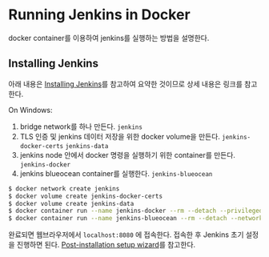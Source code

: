 # Running Jenkins in Docker

docker container를 이용하여 jenkins를 실행하는 방법을 설명한다.

## Installing Jenkins

아래 내용은 [Installing Jenkins](https://jenkins.io/doc/book/installing/#setup-wizard)를 참고하여 요약한 것이므로 상세 내용은 링크를 참고한다.

On Windows:

1. bridge network를 하나 만든다. `jenkins`
2. TLS 인증 및 jenkins 데이터 저장을 위한 docker volume을 만든다. `jenkins-docker-certs` `jenkins-data`
3. jenkins node 안에서 docker 명령을 실행하기 위한 container를 만든다. `jenkins-docker`
4. jenkins blueocean container를 실행한다. `jenkins-blueocean`

```sh
$ docker network create jenkins
$ docker volume create jenkins-docker-certs
$ docker volume create jenkins-data
$ docker container run --name jenkins-docker --rm --detach --privileged --network jenkins --network-alias docker --env DOCKER_TLS_CERTDIR=/certs --volume jenkins-docker-certs:/certs/client --volume jenkins-data:/var/jenkins_home docker:dind
$ docker container run --name jenkins-blueocean --rm --detach --network jenkins --env DOCKER_HOST=tcp://docker:2376 --env DOCKER_CERT_PATH=/certs/client --env DOCKER_TLS_VERIFY=1 --volume jenkins-data:/var/jenkins_home --volume jenkins-docker-certs:/certs/client:ro --publish 8080:8080 --publish 50000:50000 jenkinsci/blueocean
```

완료되면 웹브라우저에서 `localhost:8080` 에 접속한다. 접속한 후 Jenkins 초기 설정을 진행하면 된다. [Post-installation setup wizard](https://jenkins.io/doc/book/installing/#setup-wizard)를 참고한다.
